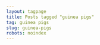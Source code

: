```yaml
---
layout: tagpage
title: Posts tagged "guinea pigs"
tag: guinea pigs
slug: guinea-pigs
robots: noindex
---
```

